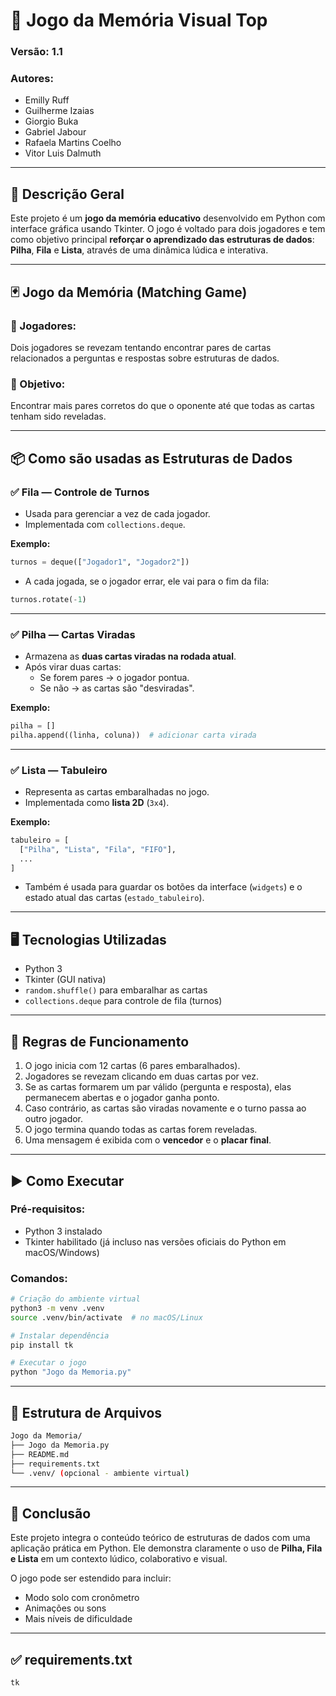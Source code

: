 
# 🧠 Jogo da Memória Visual Top

### Versão: 1.1  
### Autores:
- Emilly Ruff  
- Guilherme Izaias  
- Giorgio Buka  
- Gabriel Jabour  
- Rafaela Martins Coelho  
- Vitor Luis Dalmuth  

---

## 📘 Descrição Geral

Este projeto é um **jogo da memória educativo** desenvolvido em Python com interface gráfica usando Tkinter. O jogo é voltado para dois jogadores e tem como objetivo principal **reforçar o aprendizado das estruturas de dados**: **Pilha**, **Fila** e **Lista**, através de uma dinâmica lúdica e interativa.

---

## 🃏 Jogo da Memória (Matching Game)

### 👥 Jogadores:
Dois jogadores se revezam tentando encontrar pares de cartas relacionados a perguntas e respostas sobre estruturas de dados.

### 🎯 Objetivo:
Encontrar mais pares corretos do que o oponente até que todas as cartas tenham sido reveladas.

---

## 📦 Como são usadas as Estruturas de Dados

### ✅ Fila — Controle de Turnos

- Usada para gerenciar a vez de cada jogador.
- Implementada com `collections.deque`.

**Exemplo:**
```python
turnos = deque(["Jogador1", "Jogador2"])
```

- A cada jogada, se o jogador errar, ele vai para o fim da fila:

```python
turnos.rotate(-1)
```

---

### ✅ Pilha — Cartas Viradas

- Armazena as **duas cartas viradas na rodada atual**.
- Após virar duas cartas:
  - Se forem pares → o jogador pontua.
  - Se não → as cartas são "desviradas".

**Exemplo:**
```python
pilha = []
pilha.append((linha, coluna))  # adicionar carta virada
```

---

### ✅ Lista — Tabuleiro

- Representa as cartas embaralhadas no jogo.
- Implementada como **lista 2D** (`3x4`).

**Exemplo:**
```python
tabuleiro = [
  ["Pilha", "Lista", "Fila", "FIFO"],
  ...
]
```

- Também é usada para guardar os botões da interface (`widgets`) e o estado atual das cartas (`estado_tabuleiro`).

---

## 🖥️ Tecnologias Utilizadas

- Python 3
- Tkinter (GUI nativa)
- `random.shuffle()` para embaralhar as cartas
- `collections.deque` para controle de fila (turnos)

---

## 🧮 Regras de Funcionamento

1. O jogo inicia com 12 cartas (6 pares embaralhados).
2. Jogadores se revezam clicando em duas cartas por vez.
3. Se as cartas formarem um par válido (pergunta e resposta), elas permanecem abertas e o jogador ganha ponto.
4. Caso contrário, as cartas são viradas novamente e o turno passa ao outro jogador.
5. O jogo termina quando todas as cartas forem reveladas.
6. Uma mensagem é exibida com o **vencedor** e o **placar final**.

---

## ▶️ Como Executar

### Pré-requisitos:

- Python 3 instalado
- Tkinter habilitado (já incluso nas versões oficiais do Python em macOS/Windows)

### Comandos:

```bash
# Criação do ambiente virtual
python3 -m venv .venv
source .venv/bin/activate  # no macOS/Linux

# Instalar dependência
pip install tk

# Executar o jogo
python "Jogo da Memoria.py"
```

---

## 📁 Estrutura de Arquivos

```bash
Jogo da Memoria/
├── Jogo da Memoria.py
├── README.md
├── requirements.txt
└── .venv/ (opcional - ambiente virtual)
```

---

## 🧠 Conclusão

Este projeto integra o conteúdo teórico de estruturas de dados com uma aplicação prática em Python. Ele demonstra claramente o uso de **Pilha, Fila e Lista** em um contexto lúdico, colaborativo e visual.

O jogo pode ser estendido para incluir:

- Modo solo com cronômetro
- Animações ou sons
- Mais níveis de dificuldade

---

## ✅ requirements.txt

```txt
tk
```
